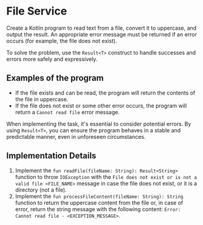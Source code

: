 # File Service

Create a Kotlin program to read text from a file, convert it to uppercase, and output the result. An appropriate error message must be returned if an error occurs (for example, the file does not exist).

To solve the problem, use the `Result<T>` construct to handle successes and errors more safely and expressively.

## Examples of the program

- If the file exists and can be read, the program will return the contents of the file in uppercase.
- If the file does not exist or some other error occurs, the program will return a `Cannot read file` error message.

When implementing the task, it's essential to consider potential errors. By using `Result<T>`, you can ensure the program behaves in a stable and predictable manner, even in unforeseen circumstances.

## Implementation Details

1. Implement the `fun readFile(fileName: String): Result<String>` function to throw `IOException` with the `File does not exist or is not a valid file <FILE_NAME>` message in case the file does not exist, or it is a directory (not a file).
2. Implement the `fun processFileContent(fileName: String): String` function to return the uppercase content from the file or, in case of error, return the string message with the following content: `Error: Cannot read file - <EXCEPTION_MESSAGE>`.
